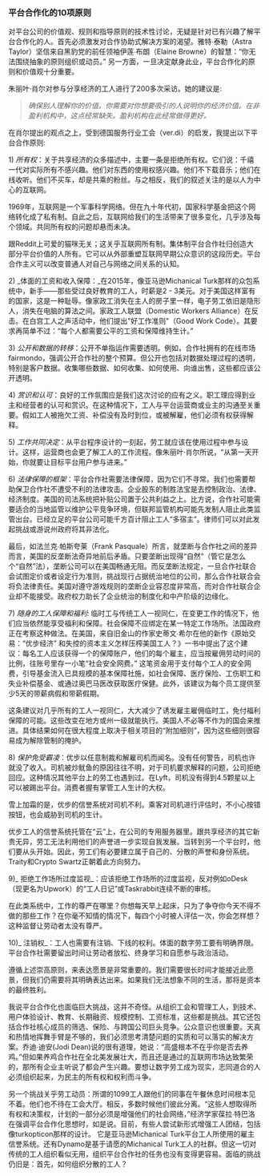 ### 平台合作化的10项原则

对平台公司的价值观、规则和指导原则的技术性讨论，无疑是针对已有兴趣了解平台合作化的人。首先必须激发对合作协助式解决方案的渴望。雅特∙泰勒（Astra Taylor）坚信来自黑豹党的前任领袖伊莲∙布朗（Elaine Browne）的智慧：“你无法围绕抽象的原则组织或动员。” 另一方面，一旦决定献身此业，平台合作化的原则和价值观十分重要。

朱丽叶·肖尔对参与分享经济的工人进行了200多次采访。她的建议是:

> _确保别人理解你的价值。你需要对你想要吸引的人说明你的经济价值。在非盈利机构中，这点经常缺失。盈利机构在此经常做得更好。_

在肖尔提出的观点之上，受到德国服务行业工会（ver.di）的启发，我提出以下平台合作原则:

1\) _所有权_：关于共享经济的众多描述中，主要一条是拒绝所有权。它们说：千禧一代对实际所有不感兴趣。他们对东西的使用权感兴趣。他们不下载音乐；他们在线收听。他们不买车，却是共乘的粉丝。与之相反，我们的叙述关注的是以人为中心的互联网。

1969年，互联网是一个军事科学网络。但在九十年代初，国家科学基金把这个网络转化成了私有制。自此之后，互联网给我们的生活带来了很多变化，几乎涉及每个领域。共同所有权的问题却悬而未决。

跟Reddit上可爱的猫咪无关；这关乎互联网所有制。集体制平台合作社归创造大部分平台价值的人所有。它可以从外部重塑互联网早期公众意识的这段历史。平台合作主义可以改变普通人对自己与网络之间关系的认知。

2\) _体面的工资和收入保障：_在2015年，像亚马逊Michanical Turk那样的众包系统中，新手——那些受过良好教育的工人，时薪是2 - 3美元。对于美国这样富有的国家，这是一种耻辱。像家政工消失在主人的房子里一样，电子劳工依旧是隐形人，消失在电脑的算法之间。家政工人联盟（Domestic Workers Alliance）在反击。在白宫工人之声活动中，他们提出"好工作准则"（Good Work Code）。其要求再简单不过：“每个人都需要公平的工资和保障维持生计。”

3\) _公开和数据的转移_：公开不单指运作需要透明。例如，合作社拥有的在线市场fairmondo，强调公开合作社的整个预算。但公开也包括对数据处理过程的透明，特别是客户数据。收集哪些数据、如何收集、如何使用、向谁出售，这些都应该公开透明。

4\) _赏识和认可_：良好的工作氛围应是我们这次讨论的应有之义。职工理应得到业主和经营者的认可和赏识。在这种情况下，工人与平台运营商或业主的沟通至关重要。假如工人被拖欠工资、补偿没有及时到位，或被解雇，他们必须有权获得解释。

5\) _工作共同决定_：从平台程序设计的一刻起，劳工就应该在使用过程中参与设计。这样，运营商也会更了解工人的工作流程。像朱丽叶·肖尔所说，“从第一天开始，你就要让目标平台用户参与进来。”

6\) _法律保障的框架_：平台合作社需要法律保障，因为它们不寻常。我们也需要帮助保卫合作社不遭受不利的法律攻击。企业股东的制胜法宝是去控制政治、法律、经济制度。美国的司法系统把补贴公司置于公共利益之上。比方说，合作社可能需要适合的当地监管以维护公平竞争环境，但联邦监管机构可能先发制人阻止此类监管出台。已经立足的平台公司可能千方百计阻止工人“多宿主”。律师们可以对此发起挑战或游说州政府将其非法化。

最后，如法兰克∙帕斯夸莱（Frank Pasquale）所言，就垄断与合作社之间的差异而言，美国的反垄断法奇异地前后矛盾。只要垄断出现得“自然”（管它是怎么个“自然”法），垄断公司可以在美国畅通无阻。而反垄断法规定，一旦合作社联合会试图定价或者设定行为准则，挑战现行占据统治地位的公司，那么合作社联合会将负法律责任。美国对遵守游戏规则的垄断企业容忍度非常高，而对合作社联合企业却不能接受。政府权力助长了企业统治的制度化和中产阶级的边缘化。

7\) _随身的工人保障和福利_: 临时工与传统工人一视同仁，在变更工作的情况下，他们应当依然能享受福利和保障。社会保障不应绑定在某一特定工作场所。法国政府正在考察这种做法。在美国，来自旧金山的作家史蒂文∙希尔在他的新作《原始交易：“优步经济” 和失控的资本主义怎样压榨美国工人？》一书中提出了这个建议：每名工人应该获得一个的保障账户，他们的每个雇主，应当按雇佣劳动时间的比例，往账号里存一小笔“社会安全网费。” 这笔资金用于支付每个工人的安全网费，引导基金流入已具规模的基本保障社施，如社会保障、医疗保险、工伤职工和失业补偿基金、或通过奥巴马医改获取医疗保健。此外，该建议为每个员工提供至少5天的带薪病假和带薪假期。

这条建议对几乎所有的工人一视同仁，大大减少了诱发雇主雇佣临时工，免付福利保障的可能。这些改变在地方或州一级就能执行。美国人不必等不作为的国会来推进。具体结果如何在很大程度上取决于相关项目的“附加细则”，因为这些细则很容易成为解除管制的掩护。

8\) _保护免受霸凌_：优步以任意制裁和解雇司机而闻名。没有任何警告，司机也许就没了收入。司机被炒鱿鱼的原因往往不明，对于司机要求解释的问题，公司拒绝回应。这种情况其他平台上的劳工也遇到过。在Lyft，司机没有得到4.5颗星以上可以被踢出平台。消费者握有掌管工人生计的大权。

雪上加霜的是，优步的信誉系统对司机不利。乘客对司机进行评估时，不小心按错按钮，也会威胁到司机的生计。

优步工人的信誉系统托管在“云”上，在公司的专用服务器里。跟共享经济的其它新贵无异，劳工无法利用他们的声誉进一步实现自我发展。当转到另一个平台时，他们要从头开始。因此，劳工们有必要建立属于自己的、分散的声誉和身份系统。Traity和Crypto Swartz正朝着此方向努力。

9\)_ 拒绝工作场所过度监视_：应该拒绝工作场所的过度监视，反对例如oDesk（现更名为Upwork）的“工人日记”或Taskrabbit连续不断的审核。

在此类系统中，工作的尊严在哪里？你想每天早上起床，只为了争夺你今天不得不做的那些工作？在你毫不知情的情况下，每四个小时被人评估一次，你会怎样想？这种监督让劳动者太没有尊严。

10\)_ 注销权_：工人也需要有注销、下线的权利。体面的数字劳工要有明确界限。平台合作社需要留出时间让劳动者放松、终身学习和自愿参与政治活动。

遵循上述崇高原则，来表达愿景是非常重要的。我们需要很长时间才能接近此愿景，但我们仍需要将其明确表达出来。如果我们无法想象不同的生活，那将是资本的最终胜利。

我说平台合作化也面临巨大挑战，这并不奇怪。从组织工会和管理工人，到技术、用户体验设计、教育、长期融资、规模控制、工资标准，这些都是挑战。其它还包括合作社核心成员的筛选、保险、与跨国公司巨头竞争。公众意识也很重要。天真和热情地挥舞手臂是不够的，我们必须思考清楚问题的实质和可以落实的解决方案。乔迪∙迪安\(Jodi Dean\)说的很有道理，她说：“高盛根本不在乎你是否去养鸡。”但如果养鸡合作社在全北美发展壮大，而且还是通过的互联网市场达致繁荣的，那所有企业主听说了都会产生兴趣。要想让数字劳工成为现实，志同道合的人必须组织起来，为民主的所有权和权利而斗争。

另一个挑战关乎劳工动员：所谓的1099工人跟他们的同事在午餐休息时间根本见不着。他们也不待在工会大厅。相反，多数时候他们彼此分离。“这些人想取得所有权和决策权，计划的一部分必须是增强他们的社会网络，”经济学家葆拉∙特巴洛在强调平台合作化思想时，如是说。目前，有些人尝试新形式增强工人团结，包括像turkopticon那样的设计。  它是亚马逊Michanical Turk平台工人所使用的雇主信誉系统。还有Dynamo是基于请愿的Michanical Turk工人的社群。但这一切对传统的工人组织看似无用，组织平台合作社的任务也没有变得更容易。面临的挑战仍旧是：首先，如何组织分散的工人？



